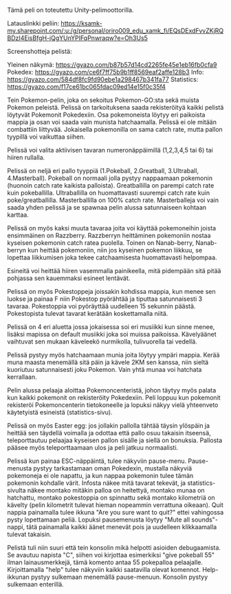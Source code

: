Tämä peli on toteutettu Unity-pelimoottorilla.

Latauslinkki peliin: https://ksamk-my.sharepoint.com/:u:/g/personal/oriro009_edu_xamk_fi/EQsDExdFvvZKjRQBDzI4EisBfgH-jQgYUnYPIFqPnwraqw?e=Oh3Us5

Screenshotteja pelistä:

Yleinen näkymä: https://gyazo.com/b87b57d14cd2265fe45e1eb16fb0cfa9
Pokedex: https://gyazo.com/ce6f7ff75b9b1ff8569eaf2affe128b3
Info: https://gyazo.com/584df8fc9fd90ebe1a298467b341fa77
Statistics: https://gyazo.com/f17ce61bc065fdac09ed14e15f0c35f4

Tein Pokemon-pelin, joka on sekoitus Pokemon-GO:sta sekä muista Pokemon peleistä. Pelissä on tarkoituksena saada rekisteröityä kaikki pelistä löytyvät Pokemonit Pokedexiin. Osa pokemoneista löytyy eri paikoista mappia ja osan voi saada vain munista hatchaamalla. Pelissä ei ole mitään combattiin liittyvää. Jokaisella pokemonilla on sama catch rate, mutta pallon tyypillä voi vaikuttaa siihen. 

Pelissä voi valita aktiivisen tavaran numeronäppäimillä (1,2,3,4,5 tai 6) tai hiiren rullalla.

Pelissä on neljä eri pallo tyyppiä (1.Pokeball, 2.Greatball, 3.Ultraball, 4.Masterball). Pokeball on normaali jolla pystyy nappaamaan pokemonin (huonoin catch rate kaikista palloista). Greatballilla on parempi catch rate kuin pokeballilla. Ultraballilla on huomattavasti suurempi catch rate kuin poke/greatballilla. Masterballilla on 100% catch rate. Masterballeja voi vain saada yhden pelissä ja se spawnaa pelin alussa satunnaiseen kohtaan karttaa.

Pelissä on myös kaksi muuta tavaraa joita voi käyttää pokemoneihin joista ensimmäinen on Razzberry. Razzberryn heittäminen pokemoniin nostaa kyseisen pokemonin catch ratea puolella. Toinen on Nanab-berry, Nanab-berryn kun heittää pokemoniin, niin jos kyseinen pokemon liikkuu, se lopettaa liikkumisen joka tekee catchaamisesta huomattavasti helpompaa.

Esineitä voi heittää hiiren vasemmalla painikeella, mitä pidempään sitä pitää pohjassa sen kauemmaksi esineet lentävät.

Pelissä on myös Pokestoppeja joissakin kohdissa mappia, kun menee sen luokse ja painaa F niin Pokestop pyörähtää ja tiputtaa satunnaisesti 3 tavaraa. Pokestoppia voi pyöräyttää uudelleen 15 sekunnin päästä. Pokestopista tulevat tavarat kerätään koskettamalla niitä.

Pelissä on 4 eri aluetta jossa jokaisessa soi eri musiikki kun sinne menee, lisäksi mapissa on default musiikki joka soi muissa paikoissa. Kävelyäänet vaihtuvat sen mukaan käveleekö nurmikolla, tulivuorella tai vedellä.

Pelissä pystyy myös hatchaamaan munia joita löytyy ympäri mappia. Kerää muna maasta menemällä sitä päin ja kävele 2KM sen kanssa, niin sieltä kuoriutuu satunnaisesti joku Pokemon. Vain yhtä munaa voi hatchata kerrallaan.

Pelin alussa pelaaja aloittaa Pokemoncenteristä, johon täytyy myös palata kun kaikki pokemonit on rekisteröity Pokedexiin. Peli loppuu kun pokemonit rekisteröi Pokemoncenterin tietokoneelle ja lopuksi näkyy vielä yhteenveto käytetyistä esineistä (statistics-sivu).

Pelissä on myös Easter egg: jos jollakin pallolla tähtää täysin ylöspäin ja heittää sen täydellä voimalla ja odottaa että pallo osuu takaisin itseensä, teleporttautuu pelaajaa kyseisen pallon sisälle ja siellä on bonuksia. Pallosta pääsee myös teleporttaamaan ulos ja peli jatkuu normaalisti.

Pelissä kun painaa ESC-näppäintä, tulee näkyviin pause-menu. Pause-menusta pystyy tarkastamaan oman Pokedexin, mustalla näkyviä pokemoneja ei ole napattu, ja kun nappaa pokemonin tulee tämän pokemonin kohdalle värit. Infosta näkee mitä tavarat tekevät, ja statistics-sivulta näkee montako mitäkin palloa on heitettyä, montako munaa on hatchattu, montako pokestoppia on spinnattu sekä montako kilometriä on kävelty (pelin kilometrit tulevat hieman nopeammin verrattuna oikeaan). Quit nappia painamalla tulee ikkuna "Are you sure want to quit?" ettei vahingossa pysty lopettamaan peliä. Lopuksi pausemenusta löytyy "Mute all sounds"-nappi, tätä painamalla kaikki äänet menevät pois ja uudelleen klikkaamalla tulevat takaisin.

Pelistä tuli niin suuri että tein konsolin mikä helpotti asioiden debugaamista. Se avautuu napista "C", siihen voi kirjottaa esimerkiksi "give pokeball 55" ilman lainausmerkkejä, tämä komento antaa 55 pokepalloa pelaajalle. Kirjoittamalla "help" tulee näkyviin kaikki saatavilla olevat komennot. Help-ikkunan pystyy sulkemaan menemällä pause-menuun. Konsolin pystyy sulkemaan enterillä.
